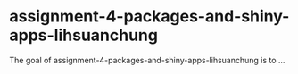 
# assignment-4-packages-and-shiny-apps-lihsuanchung

<!-- badges: start -->
<!-- badges: end -->

The goal of assignment-4-packages-and-shiny-apps-lihsuanchung is to ...


